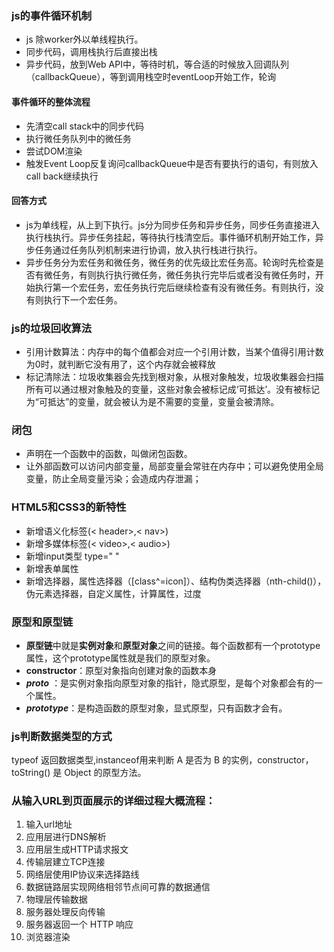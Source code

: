 ### js的事件循环机制

- js 除worker外以单线程执行。
- 同步代码，调用栈执行后直接出栈
- 异步代码，放到Web API中，等待时机，等合适的时候放入回调队列（callbackQueue），等到调用栈空时eventLoop开始工作，轮询
#### 事件循环的整体流程
- 先清空call stack中的同步代码
- 执行微任务队列中的微任务
- 尝试DOM渲染
- 触发Event Loop反复询问callbackQueue中是否有要执行的语句，有则放入call back继续执行
#### 回答方式
- js为单线程，从上到下执行。js分为同步任务和异步任务，同步任务直接进入执行栈执行。异步任务挂起，等待执行栈清空后。事件循环机制开始工作，异步任务通过任务队列机制来进行协调，放入执行栈进行执行。
- 异步任务分为宏任务和微任务，微任务的优先级比宏任务高。轮询时先检查是否有微任务，有则执行执行微任务，微任务执行完毕后或者没有微任务时，开始执行第一个宏任务，宏任务执行完后继续检查有没有微任务。有则执行，没有则执行下一个宏任务。

### js的垃圾回收算法

- 引用计数算法：内存中的每个值都会对应一个引用计数，当某个值得引用计数为0时，就判断它没有用了，这个内存就会被释放
- 标记清除法：垃圾收集器会先找到根对象，从根对象触发，垃圾收集器会扫描所有可以通过根对象触及的变量，这些对象会被标记成‘可抵达’。没有被标记为“可抵达”的变量，就会被认为是不需要的变量，变量会被清除。

### 闭包

- 声明在一个函数中的函数，叫做闭包函数。
- 让外部函数可以访问内部变量，局部变量会常驻在内存中；可以避免使用全局变量，防止全局变量污染；会造成内存泄漏；

### HTML5和CSS3的新特性

- 新增语义化标签(< header>,< nav>)
- 新增多媒体标签(< video>,< audio>)
- 新增input类型 type=" "
- 新增表单属性
- 新增选择器，属性选择器（[class^=icon]）、结构伪类选择器（nth-child()），伪元素选择器，自定义属性，计算属性，过度

### 原型和原型链

- **原型链**中就是**实例对象**和**原型对象**之间的链接。每个函数都有一个prototype属性，这个prototype属性就是我们的原型对象。
- **constructor**：原型对象指向创建对象的函数本身
- _**__proto__**_ ：是实例对象指向原型对象的指针，隐式原型，是每个对象都会有的一个属性。  
- _**prototype**_：是构造函数的原型对象，显式原型，只有函数才会有。

### js判断数据类型的方式

typeof 返回数据类型,instanceof用来判断 A 是否为 B 的实例，constructor，toString() 是 Object 的原型方法。

### 从输入URL到页面展示的详细过程大概流程：

1.  输入url地址
2.  应用层进行DNS解析
3.  应用层生成HTTP请求报文
4.  传输层建立TCP连接
5.  网络层使用IP协议来选择路线
6.  数据链路层实现网络相邻节点间可靠的数据通信
7.  物理层传输数据
8.  服务器处理反向传输
9.  服务器返回一个 HTTP 响应
10.  浏览器渲染